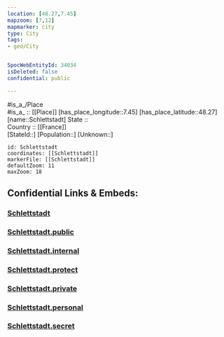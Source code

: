 ```yaml
---
location: [48.27,7.45] 
mapzoom: [7,12] 
mapmarker: city 
type: City
tags:
- geo/City


SpocWebEntityId: 34034
isDeleted: false
confidential: public

---
```

#is_a_/Place  
#is_a_ :: [[Place]] 
[has_place_longitude::7.45] 
[has_place_latitude::48.27] 
[name::Schlettstadt] 
State ::  
Country :: [[France]]  
[StateId::] 
[Population::] 
[Unknown::] 


```leaflet
id: Schlettstadt
coordinates: [[Schlettstadt]] 
markerFile: [[Schlettstadt]] 
defaultZoom: 11 
maxZoom: 18
```


## Confidential Links & Embeds: 

### [Schlettstadt](/_Standards/Earth/Continent/Europe/Europe~West/France/regions~France/Grand_Est/departments~Grand_Est/Bas-Rhin/communes~Bas-Rhin/Sélestat-Erstein/cities~Sélestat-Erstein/Schlettstadt.md) 

### [Schlettstadt.public](/_public/Earth/Continent/Europe/Europe~West/France/regions~France/Grand_Est/departments~Grand_Est/Bas-Rhin/communes~Bas-Rhin/Sélestat-Erstein/cities~Sélestat-Erstein/Schlettstadt.public.md) 

### [Schlettstadt.internal](/_internal/Earth/Continent/Europe/Europe~West/France/regions~France/Grand_Est/departments~Grand_Est/Bas-Rhin/communes~Bas-Rhin/Sélestat-Erstein/cities~Sélestat-Erstein/Schlettstadt.internal.md) 

### [Schlettstadt.protect](/_protect/Earth/Continent/Europe/Europe~West/France/regions~France/Grand_Est/departments~Grand_Est/Bas-Rhin/communes~Bas-Rhin/Sélestat-Erstein/cities~Sélestat-Erstein/Schlettstadt.protect.md) 

### [Schlettstadt.private](/_private/Earth/Continent/Europe/Europe~West/France/regions~France/Grand_Est/departments~Grand_Est/Bas-Rhin/communes~Bas-Rhin/Sélestat-Erstein/cities~Sélestat-Erstein/Schlettstadt.private.md) 

### [Schlettstadt.personal](/_personal/Earth/Continent/Europe/Europe~West/France/regions~France/Grand_Est/departments~Grand_Est/Bas-Rhin/communes~Bas-Rhin/Sélestat-Erstein/cities~Sélestat-Erstein/Schlettstadt.personal.md) 

### [Schlettstadt.secret](/_secret/Earth/Continent/Europe/Europe~West/France/regions~France/Grand_Est/departments~Grand_Est/Bas-Rhin/communes~Bas-Rhin/Sélestat-Erstein/cities~Sélestat-Erstein/Schlettstadt.secret.md)


